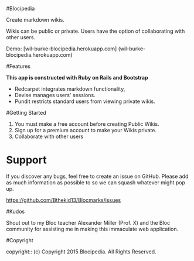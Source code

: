 #Blocipedia

Create markdown wikis.

Wikis can be public or private. Users have the option of collaborating with other users.

Demo: [wil-burke-blocipedia.herokuapp.com] (wil-burke-blocipedia.herokuapp.com)

#Features

**This app is constructed with Ruby on Rails and Bootstrap**

*  Redcarpet integrates markdown functionality,
*  Devise manages users' sessions.
*  Pundit restricts standard users from viewing private wikis.

#Getting Started

1. You must make a free account before creating Public Wikis.
2. Sign up for a premium account to make your Wikis private.
3. Collaborate with other users

# Support

If you discover any bugs, feel free to create an issue on GitHub. Please add as much information as possible to so we can squash whatever might pop up.

https://github.com/Bthekid13/Blocmarks/issues

#Kudos

Shout out to my Bloc teacher Alexander Miller (Prof. X) and the Bloc community for assisting me in making this immaculate web application.

#Copyright

copyright:: (c) Copyright 2015 Blocipedia. All Rights Reserved.
